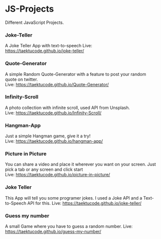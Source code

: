 # JS-Projects

Different JavaScript Projects.

### Joke-Teller

A Joke Teller App with text-to-speech
Live: https://taektucode.github.io/joke-teller/

### Quote-Generator

A simple Random Quote-Generator with a feature to post your random quote on twitter. <br>
Live: https://taektucode.github.io/Quote-Generator/

### Infinity-Scroll

A photo collection with infinite scroll, used API from Unsplash. <br>
Live: https://taektucode.github.io/Infinity-Scroll/

### Hangman-App

Just a simple Hangman game, give it a try!<br>
Live: https://taektucode.github.io/hangman-app/

### Picture in Picture

You can share a video and place it wherever you want on your screen. Just pick a tab or any screen and click start<br>
Live: https://taektucode.github.io/picture-in-picture/

### Joke Teller

This App will tell you some programer jokes. I used a Joke API and a Text-to-Speech API for this.
Live: https://taektucode.github.io/joke-teller/

### Guess my number

A small Game where you have to guess a random number.
Live: https://taektucode.github.io/guess-my-number/

